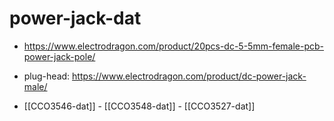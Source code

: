 
# power-jack-dat

- https://www.electrodragon.com/product/20pcs-dc-5-5mm-female-pcb-power-jack-pole/

- plug-head: https://www.electrodragon.com/product/dc-power-jack-male/


- [[CCO3546-dat]] - [[CCO3548-dat]] - [[CCO3527-dat]]



